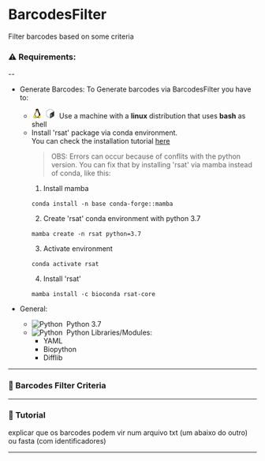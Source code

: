 # BarcodesFilter
 Filter barcodes based on some criteria



### :warning: Requirements:
--
- Generate Barcodes:
    To Generate barcodes via BarcodesFilter you have to:
    - <img src="https://github.com/devicons/devicon/blob/master/icons/linux/linux-original.svg" title="Linux" alt="Linux" width="20" height="20"/>&nbsp; <img src="https://github.com/devicons/devicon/blob/master/icons/bash/bash-original.svg" title="Bash" alt="Bash" width="20" height="20"/>&nbsp; Use a machine with a **linux** distribution that uses **bash** as shell
    - Install 'rsat' package via conda environment.  
        You can check the installation tutorial [here](https://rsa-tools.github.io/installing-RSAT/conda-install-rsat/bioconda-rsat-core.html "RSAT Installation Tutorial")  
        >OBS: Errors can occur because of conflits with the python version. You can fix that by installing 'rsat' via mamba instead of conda, like this:
        1. Install mamba
        ```shell
        conda install -n base conda-forge::mamba
        ```
        2. Create 'rsat' conda environment with python 3.7
        ```shell
        mamba create -n rsat python=3.7
        ```
        3. Activate environment
        ```shell
        conda activate rsat
        ```
        4. Install 'rsat'
        ```shell
        mamba install -c bioconda rsat-core
        ```

- General:
    - <img src="hhttps://github.com/devicons/devicon/blob/master/icons/python/python-original.svg" title="Python" alt="Python" width="20" height="20"/>&nbsp; Python 3.7
    - <img src="hhttps://github.com/devicons/devicon/blob/master/icons/python/python-original.svg" title="Python" alt="Python" width="20" height="20"/>&nbsp; Python Libraries/Modules:
        - YAML
        - Biopython
        - Difflib

---
### :broom: Barcodes Filter Criteria


---
### :memo: Tutorial

explicar que os barcodes podem vir num arquivo txt (um abaixo do outro) ou fasta (com identificadores)

---